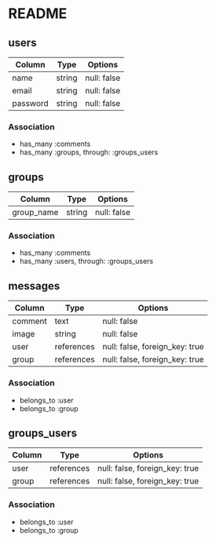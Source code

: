 # README

## users
|Column|Type|Options|
|------|----|-------|
|name|string|null: false|
|email|string|null: false|uniquw: true|
|password|string|null: false|

### Association
* has_many :comments
* has_many :groups, through: :groups_users

## groups
|Column|Type|Options|
|------|----|-------|
|group_name|string|null: false|

### Association
* has_many :comments
* has_many :users, through: :groups_users

## messages
|Column|Type|Options|
|------|----|-------|
|comment|text|null: false|
|image|string|null: false|
|user|references|null: false, foreign_key: true|
|group|references|null: false, foreign_key: true|

### Association
* belongs_to :user
* belongs_to :group

## groups_users
|Column|Type|Options|
|------|----|-------|
|user|references|null: false, foreign_key: true|
|group|references|null: false, foreign_key: true|

### Association
* belongs_to :user
* belongs_to :group